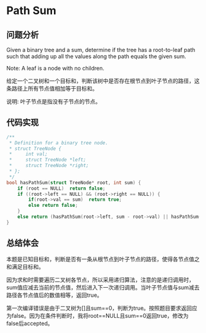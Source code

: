 #  Path Sum

## 问题分析
Given a binary tree and a sum, determine if the tree has a root-to-leaf path such that adding up all the values along the path equals the given sum.

Note: A leaf is a node with no children.

给定一个二叉树和一个目标和，判断该树中是否存在根节点到叶子节点的路径，这条路径上所有节点值相加等于目标和。

说明: 叶子节点是指没有子节点的节点。


## 代码实现
``` C
/**
 * Definition for a binary tree node.
 * struct TreeNode {
 *     int val;
 *     struct TreeNode *left;
 *     struct TreeNode *right;
 * };
 */
bool hasPathSum(struct TreeNode* root, int sum) {
    if (root == NULL)  return false;
    if ((root->left == NULL) && (root->right == NULL)) { 
        if(root->val == sum)  return true; 
        else return false;
    }
    else return (hasPathSum(root->left, sum - root->val) || hasPathSum(root->right, sum - root->val));
}
```

## 总结体会
本题是已知目标和，判断是否有一条从根节点到叶子节点的路径，使得各节点值之和满足目标和。

因为求和时需要遍历二叉树各节点，所以采用递归算法，注意的是递归调用时，sum值应减去当前的节点值，然后进入下一次递归调用。当叶子节点值与sum减去路径各节点值后的数值相等，返回true。

第一次编译错误是由于二叉树为[]且sum==0，判断为true。按照题目要求返回应为false。因为在条件判断时，我将root==NULL且sum==0返回true，修改为false后accepted。









